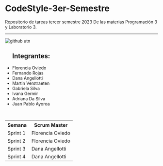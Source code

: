 # CodeStyle-3er-Semestre
Repositorio de tareas tercer semestre 2023 De las materias Programación 3 y Laboratorio 3.
<hr>

![github utn](https://drive.google.com/drive/folders/1GaCXaiSIB43K6gU8mEzvK6dHTtRINB9k)

<ul>
<h2>Integrantes: </h2>
  <li> Florencia Oviedo</li>
  <li> Fernando Rojas</li>
  <li> Dana Angellotti</li>
  <li>Martin Verstraeten</li>
  <li> Gabriela Silva</li>
  <li> Ivana Germir</li>
  <li> Adriana Da Silva</li>
  <li> Juan Pablo Ayoroa</li>
 </ul>
 
 <br>
 <table>
     <tr>
    <th>Semana</th>
    <th>Scrum Master</th>
    </tr>
    <tr>
    <td>Sprint 1</td>
    <td>Florencia Oviedo</td>
  </tr>
  <tr>
    <td>Sprint 2</td>
    <td>Florencia Oviedo</td>
  </tr>
  <tr>
    <td>Sprint 3</td>
    <td>Dana Angellotti</td>
  </tr>
  <tr>
    <td>Sprint 4</td>
    <td>Dana Angellotti</td>
  </tr>
 </table>
  


